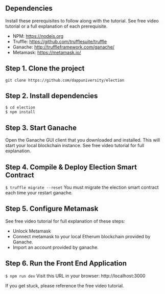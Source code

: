 ## Dependencies

Install these prerequisites to follow along with the tutorial. See free video tutorial or a full explanation of each prerequisite.

- NPM: https://nodejs.org
- Truffle: https://github.com/trufflesuite/truffle
- Ganache: http://truffleframework.com/ganache/
- Metamask: https://metamask.io/

## Step 1. Clone the project

`git clone https://github.com/dappuniversity/election`

## Step 2. Install dependencies

```
$ cd election
$ npm install
```

## Step 3. Start Ganache

Open the Ganache GUI client that you downloaded and installed. This will start your local blockchain instance. See free video tutorial for full explanation.

## Step 4. Compile & Deploy Election Smart Contract

`$ truffle migrate --reset`
You must migrate the election smart contract each time your restart ganache.

## Step 5. Configure Metamask

See free video tutorial for full explanation of these steps:

- Unlock Metamask
- Connect metamask to your local Etherum blockchain provided by Ganache.
- Import an account provided by ganache.

## Step 6. Run the Front End Application

`$ npm run dev`
Visit this URL in your browser: http://localhost:3000

If you get stuck, please reference the free video tutorial.
